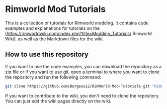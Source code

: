 # Rimworld Mod Tutorials

This is a collection of tutorials for Rimworld modding. It contains code examples and explanations for tutorials on the [https://rimworldwiki.com/index.php?title=Modding_Tutorials/ Rimworld Wiki]. as well as the Markdown files for the wiki.

## How to use this repository

If you want to use the code examples, you can download the repository as a zip file 
or if you want to use git, open a terminal to where you want to clone the repository and run the following command:
```bash
git clone https://github.com/Burgess12/RimWorld-Mod-Tutorials.git "RimWorld Mod Tutorials"
```

If you want to contribute to the wiki, you don't need to clone the repository. You can just edit the wiki pages directly on the wiki.
